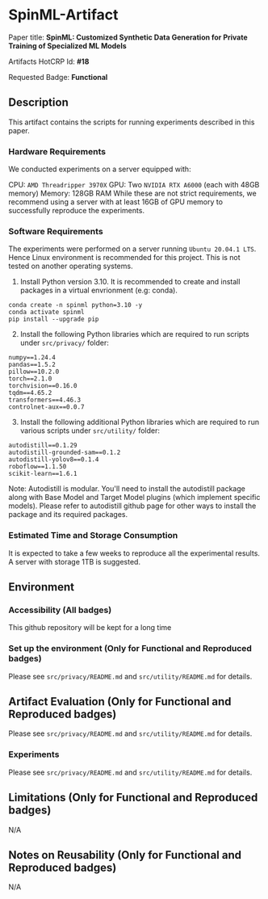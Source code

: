 # SpinML-Artifact

Paper title: **SpinML: Customized Synthetic Data Generation for Private Training of Specialized ML Models**

Artifacts HotCRP Id: **#18**

Requested Badge: **Functional**

## Description
This artifact contains the scripts for running experiments described in this paper.

### Hardware Requirements
We conducted experiments on a server equipped with:

CPU: `AMD Threadripper 3970X`
GPU: Two `NVIDIA RTX A6000` (each with 48GB memory)
Memory: 128GB RAM
While these are not strict requirements, we recommend using a server with at least 16GB of GPU memory to successfully reproduce the experiments.

### Software Requirements
The experiments were performed on a server running `Ubuntu 20.04.1 LTS`. Hence Linux environment is recommended for this project. This is not tested on another operating systems. 

1. Install Python version 3.10. It is recommended to create and install packages in a virtual envrionment (e.g: conda). 

  ```
  conda create -n spinml python=3.10 -y
  conda activate spinml
  pip install --upgrade pip 
  ```

2. Install the following Python libraries which are required to run scripts under `src/privacy/` folder:

  ```
  numpy==1.24.4
  pandas==1.5.2
  pillow==10.2.0
  torch==2.1.0
  torchvision==0.16.0
  tqdm==4.65.2
  transformers==4.46.3
  controlnet-aux==0.0.7
  ```

3. Install the following additional Python libraries which are required to run various scripts under `src/utility/` folder:

  ```
  autodistill==0.1.29
  autodistill-grounded-sam==0.1.2
  autodistill-yolov8==0.1.4
  roboflow==1.1.50
  scikit-learn==1.6.1
  ```
  
  Note: Autodistill is modular. You'll need to install the autodistill package along with Base Model and Target Model plugins (which implement specific models). Please refer to autodistill github page for other ways to install the package and its required packages.

### Estimated Time and Storage Consumption
It is expected to take a few weeks to reproduce all the experimental results. A server with storage 1TB is suggested.

## Environment 

### Accessibility (All badges)
This github repository will be kept for a long time

### Set up the environment (Only for Functional and Reproduced badges)
Please see `src/privacy/README.md` and `src/utility/README.md` for details.

## Artifact Evaluation (Only for Functional and Reproduced badges)
Please see `src/privacy/README.md` and `src/utility/README.md` for details.

### Experiments 
Please see `src/privacy/README.md` and `src/utility/README.md` for details.

## Limitations (Only for Functional and Reproduced badges)
N/A

## Notes on Reusability (Only for Functional and Reproduced badges)
N/A
